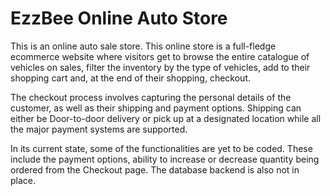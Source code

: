 # EzzBee Online Auto Store
This is an online auto sale store. This online store is a full-fledge ecommerce website where visitors get to browse the 
entire catalogue of vehicles on sales, filter the inventory by the type of vehicles, add to their shopping cart and, at the end
of their shopping, checkout. 

The checkout process involves capturing the personal details of the customer, as well as their shipping and payment options.
Shipping can either be Door-to-door delivery or pick up at a designated location while all the major payment systems are supported.

In its current state, some of the functionalities are yet to be coded. These include the payment options, ability to increase or decrease 
quantity being ordered from the Checkout page. The database backend is also not in place.
